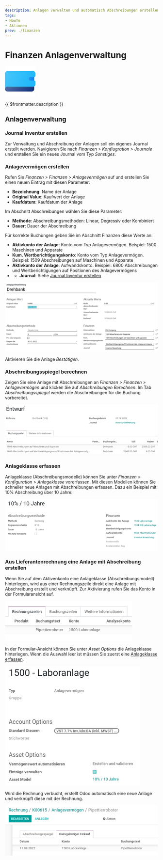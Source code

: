 ```yaml
---
description: Anlagen verwalten und automatisch Abschreibungen erstellen.
tags:
- HowTo
- Aktionen
prev: ./finanzen
---
```

# Finanzen Anlagenverwaltung
![icons_odoo_account_asset](assets/icons_odoo_account_asset.png)

{{ $frontmatter.description }}

## Anlagenverwaltung

### Journal Inventur erstellen

Zur Verwaltung und Abschreibung der Anlagen soll ein eigenes Journal erstellt werden. Navigieren Sie nach *Finanzen > Konfiugration > Journale* und erstellen Sie ein neues Journal vom Typ *Sonstiges*.

### Anlagevermögen erstellen

Rufen Sie *Finanzen > Finanzen > Anlagevermögen* auf und erstellen Sie einen neuen Eintrag mit diesen Parameter:

* **Bezeichnung**: Name der Anlage
* **Original Value**: Kaufwert der Anlage
* **Kaufdatum**: Kaufdatum der Anlage

Im Abschnitt Abschreibungen wählen Sie diese Parameter:

* **Methode**: Abschreibungsmethoden: Linear, Degressiv oder Kombiniert
* **Dauer**: Dauer der Abschreibung

Für korrekte Buchungen geben Sie im Abschnitt Finanzen diese Werte an:

* **Aktivkonto der Anlage**: Konto vom Typ Anlagevermögen. Beispiel: 1500 Maschinen und Apparate
* **Kum. Wertberichtigungskonto**: Konto vom Typ Anlagevermögen. Beispiel: 1509 Abschreibungen auf Maschinen und Apparate
* **Aktivkonto der Anlage**: Aufwandskonto. Beispiel: 6800 Abschreibungen und Wertberichtigungen auf Positionen des Anlagevermögens
* * **Journal**: Siehe [Journal Inventur erstellen](#Journal%20Inventur%20erstellen)

![](assets/Finanzen%20Anlagenverwaltung%20Beispiel%20Drehbank.png)

Aktivieren Sie die Anlage *Bestätigen*.

### Abschreibungsspiegel berechnen

Zeigen Sie eine Anlage mit Abschreibungen an *Finanzen > Finanzen > Anlagevermögen* und klicken Sie auf *Abschreibungen Berechnen*. Im Tab *Abschreibungsspiegel* werden die Abschreibungen für die Buchung vorbereitet.

![](assets/Finanzen%20Anlagenverwaltung%20Buchung%20Abschreibung.png)

### Anlageklasse erfassen

Anlageklasse (Abschreibungsmodelle) können Sie unter *Finanzen > Konfiguration > Anlageklasse* vorerfassen. Mit diesen Modellen können Sie schneller neue Anlagen mit Abschreibungen erfassen. Dazu ein Beispiel mit 10% Abschreibung über 10 Jahre: 

![](assets/Finanzen%20Anlagenverwaltung%20Asset%20Modell.png)

### Aus Lieferantenrechnung eine Anlage mit Abschreibung erstellen

Wenn Sie auf dem Aktivenkonto eine Anlageklasse (Abschreibungsmodell) hinterlegen, wird aus einer Rechnungszeile direkt eine Anlage mit Abschreibung erstellt und verknüpft. Zur Aktivierung rufen Sie das Konto in der Formularansicht auf.

![](assets/Finanzen%20Anlagenverwaltung%20Rechnungszeile.png)

In der Formular-Ansicht können Sie unter *Asset Options* die Anlageklasse hinterlegen. Wenn die Auswahl leer ist müssen Sie zuerst eine [Anlageklasse erfassen](#Anlageklasse%20erfassen).

![](assets/Finanzen%20Anlagenverwaltung%201500%20Konto.png)

Wird die Rechnung verbucht, erstellt Odoo automatisch eine neue Anlage und verknüpft diese mit der Rechnung.

![](assets/Finanzen%20Anlagenverwaltung%20Anlage.png)